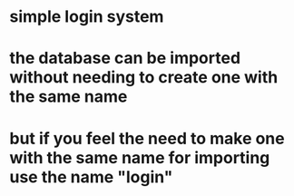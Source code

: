 # simple login system


# the database can be imported without needing to create one with the same name
# but if you feel the need to make one with the same name for importing use the name "login"